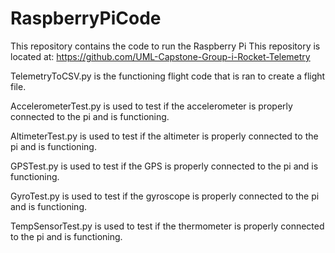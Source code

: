 # RaspberryPiCode
This repository contains the code to run the Raspberry Pi
This repository is located at:
https://github.com/UML-Capstone-Group-i-Rocket-Telemetry

TelemetryToCSV.py is the functioning flight code that is ran to create a flight
file.

AccelerometerTest.py is used to test if the accelerometer is properly connected
to the pi and is functioning.

AltimeterTest.py is used to test if the altimeter is properly connected
to the pi and is functioning.

GPSTest.py is used to test if the GPS is properly connected
to the pi and is functioning.

GyroTest.py is used to test if the gyroscope is properly connected
to the pi and is functioning.

TempSensorTest.py is used to test if the thermometer is properly connected
to the pi and is functioning.
